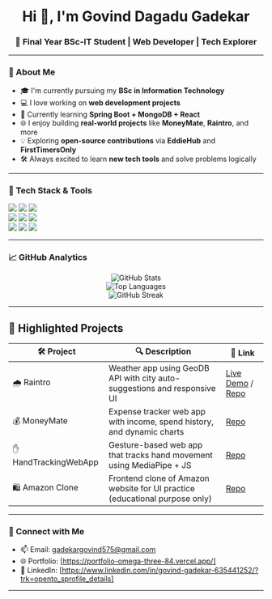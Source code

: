 <h1 align="center">Hi 👋, I'm Govind Dagadu Gadekar</h1>
<h3 align="center">🚀 Final Year BSc-IT Student | Web Developer | Tech Explorer</h3>

---

### 🧠 About Me

- 🎓 I'm currently pursuing my **BSc in Information Technology**  
- 💻 I love working on **web development projects**
- 🌱 Currently learning **Spring Boot + MongoDB + React**
- 🌐 I enjoy building **real-world projects** like **MoneyMate**, **Raintro**, and more
- 💡 Exploring **open-source contributions** via **EddieHub** and **FirstTimersOnly**
- 🛠️ Always excited to learn **new tech tools** and solve problems logically

---

### 🧰 Tech Stack & Tools

<img src="https://img.shields.io/badge/Java-007396?style=for-the-badge&logo=java&logoColor=white"/>
<img src="https://img.shields.io/badge/Python-3776AB?style=for-the-badge&logo=python&logoColor=white"/>
<img src="https://img.shields.io/badge/PHP-777BB4?style=for-the-badge&logo=php&logoColor=white"/>

<br/>
<img src="https://img.shields.io/badge/HTML5-E34F26?style=for-the-badge&logo=html5&logoColor=white"/>
<img src="https://img.shields.io/badge/CSS3-1572B6?style=for-the-badge&logo=css3&logoColor=white"/>
<img src="https://img.shields.io/badge/JavaScript-F7DF1E?style=for-the-badge&logo=javascript&logoColor=black"/>
<br/>
<img src="https://img.shields.io/badge/MySQL-005C84?style=for-the-badge&logo=mysql&logoColor=white"/>
<img src="https://img.shields.io/badge/SQL-F29111?style=for-the-badge&logo=sqlite&logoColor=white"/>
<img src="https://img.shields.io/badge/GitHub-181717?style=for-the-badge&logo=github&logoColor=white"/>

---

### 📈 GitHub Analytics

<p align="center">
  <img src="https://github-readme-stats.vercel.app/api?username=GovindG9066&show_icons=true&theme=tokyonight" alt="GitHub Stats" />
  <br/>
  <img src="https://github-readme-stats.vercel.app/api/top-langs/?username=GovindG9066&layout=compact&theme=tokyonight" alt="Top Languages" />
  <br/>
  <img src="https://github-readme-streak-stats.herokuapp.com?user=GovindG9066&theme=tokyonight" alt="GitHub Streak" />
</p>

---

## 🚀 Highlighted Projects

| 🛠️ Project             | 🔍 Description                                                                 | 🔗 Link            |
|------------------------|----------------------------------------------------------------------------------|--------------------|
| 🌧️ Raintro             | Weather app using GeoDB API with city auto-suggestions and responsive UI        | [Live Demo](https://raintro.vercel.app) / [Repo](https://github.com/GovindG9066/Raintro) |
| 💰 MoneyMate           | Expense tracker web app with income, spend history, and dynamic charts           | [Repo](https://github.com/GovindG9066/MoneyMate) |
| ✋ HandTrackingWebApp  | Gesture-based web app that tracks hand movement using MediaPipe + JS             | [Repo](https://github.com/GovindG9066/HandTrackingWebApp) |
| 🛍️ Amazon Clone        | Frontend clone of Amazon website for UI practice (educational purpose only)     | [Repo](https://github.com/GovindG9066/amazon-clone) |

---

### 🔗 Connect with Me

- 📫 Email: gadekargovind575@gmail.com  
- 🌐 Portfolio: [https://portfolio-omega-three-84.vercel.app/]  
- 💼 LinkedIn: [https://www.linkedin.com/in/govind-gadekar-635441252/?trk=opento_sprofile_details]

---
